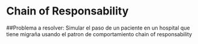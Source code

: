 ﻿# Chain of Responsability
##Problema a resolver:
Simular el paso de un paciente en un hospital que tiene
migraña usando el patron de comportamiento chain of responsability